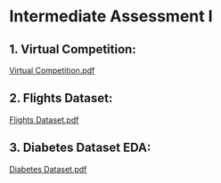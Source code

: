 # Intermediate Assessment I
## 1. Virtual Competition:
[Virtual Competition.pdf](https://github.com/user-attachments/files/17982137/Virtual.Competition.pdf)
<br>

## 2. Flights Dataset:
[Flights Dataset.pdf](https://github.com/user-attachments/files/17982195/Flights.Dataset.pdf)
<br>

## 3. Diabetes Dataset EDA:
[Diabetes Dataset.pdf](https://github.com/user-attachments/files/17982248/Diabetes.Dataset.pdf)
